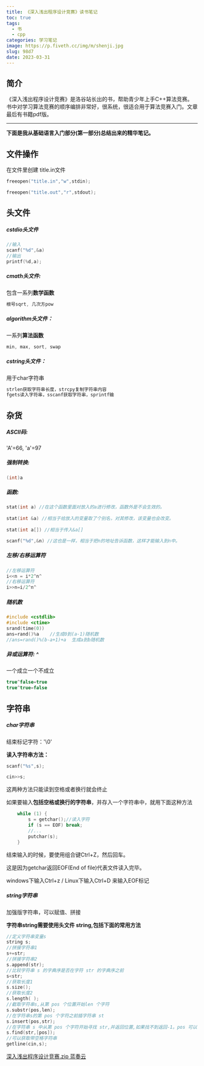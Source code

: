 ```yaml
---
title: 《深入浅出程序设计竞赛》读书笔记
toc: true
tags:
  - 书
  - cpp
categories: 学习笔记
image: https://p.fiveth.cc/img/m/shenji.jpg
slug: 98d7
date: 2023-03-31
---
```


## 简介

《深入浅出程序设计竞赛》是洛谷站长出的书，帮助青少年上手C++算法竞赛。书中对学习算法竞赛的顺序编排非常好，很系统，很适合用于算法竞赛入门。文章最后有书籍pdf版。

------

**下面是我从基础语言入门部分(第一部分)总结出来的精华笔记。**

## 文件操作

在文件里创建 title.in文件

```cpp
freeopen("title.in","w",stdin);

freeopen("title.out","r",stdout);
```

## 头文件

##### cstdio头文件

```cpp
//输入
scanf("%d",&a)
//输出
printf(%d,a);
```

##### cmath头文件: 

包含一系列**数学函数**

```cpp
根号sqrt, 几次方pow
```

##### algorithm头文件：

一系列**算法函数**

```cpp
min, max, sort, swap
```

##### cstring头文件：

用于char字符串

```cpp
strlen获取字符串长度，strcpy复制字符串内容
fgets读入字符串，sscanf获取字符串，sprintf输
```

## 杂货

##### ASCII码: 

'A'=66, 'a'=97

##### 强制转换: 

```cpp
(int)a
```

##### 函数:

```cpp
stat(int a) //在这个函数里面对放入的a进行修改，函数外是不会生效的。
    
stat(int &a) //相当于给放入的变量取了个别名，对其修改，该变量也会改变。
    
stat(int a[]) //相当于传入&a[]

scanf("%d",&n) //这也是一样，相当于把n的地址告诉函数，这样才能输入到n中。
```

##### 左移/右移运算符

```cpp
//左移运算符
i<<n = i*2^n^
//右移运算符
i>>n=i/2^n^
```

##### 随机数

```cpp
#include <cstdlib>
#include <ctime>
srand(time(0))
ans=rand()%a	//生成0到(a-1)随机数
//ans=rand()%(b-a+1)+a	生成a到b随机数
```

##### 异或运算符: ^

一个成立一个不成立

```cpp
true^false=true
true^true=false
```

## 字符串

##### char字符串

结束标记字符：'\0'

**读入字符串方法：**

```cpp
scanf("%s",s);
```

```cpp
cin>>s;
```

这两种方法只能读到空格或者换行就会终止

如果要输入**包括空格或换行的字符串**，并存入一个字符串中，就用下面这种方法

```cpp
	while (1) {
		s = getchar();//读入字符
		if (s == EOF) break;
        //...
		putchar(s);
	}
```

结束输入的时候，要使用组合键Ctrl+Z，然后回车。

这是因为getchar返回EOF(End of file)代表文件读入完毕。

windows下输入Ctrl+z / Linux下输入Ctrl+D 来输入EOF标记

##### string字符串

加强版字符串，可以赋值、拼接

**字符串string需要使用头文件 string,包括下面的常用方法**

```cpp
//定义字符串变量s
string s;
//拼接字符串1
s+=str;
//拼接字符串2
s.append(str);
//比较字符串 s 的字典序是否在字符 str 的字典序之前
s<str;
//获取长度1
s.size();
//获取长度2
s.length( );
//截取字符串s,从第 pos 个位置开始len 个字符
s.substr(pos,len);
//在字符串s的第 pos 个字符之前插字符串 st
s.insert(pos,str);
//在字符串 s 中从第 pos 个字符开始寻找 str,并返回位置,如果找不到返回-1。pos 可以省略,默认值是 0。
s.find(str,[pos]);
//可以获取带空格字符串
getline(cin,s);
```



[深入浅出程序设计竞赛.zip 蓝奏云](https://kevinwu06.lanzout.com/igPpV0rpkuve)
